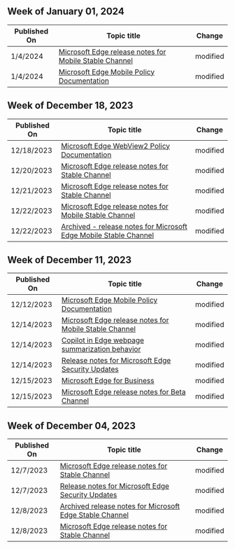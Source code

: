<!-- This file is generated automatically each week. Changes made to this file will be overwritten.-->



## Week of January 01, 2024


| Published On |Topic title | Change |
|------|------------|--------|
| 1/4/2024 | [Microsoft Edge release notes for Mobile Stable Channel](/DeployEdge/microsoft-edge-relnote-mobile-stable-channel) | modified |
| 1/4/2024 | [Microsoft Edge Mobile Policy Documentation](/DeployEdge/microsoft-edge-mobile-policies) | modified |


## Week of December 18, 2023


| Published On |Topic title | Change |
|------|------------|--------|
| 12/18/2023 | [Microsoft Edge WebView2 Policy Documentation](/DeployEdge/microsoft-edge-webview-policies) | modified |
| 12/20/2023 | [Microsoft Edge release notes for Stable Channel](/DeployEdge/microsoft-edge-relnote-stable-channel) | modified |
| 12/21/2023 | [Microsoft Edge release notes for Stable Channel](/DeployEdge/microsoft-edge-relnote-stable-channel) | modified |
| 12/22/2023 | [Microsoft Edge release notes for Mobile Stable Channel](/DeployEdge/microsoft-edge-relnote-mobile-stable-channel) | modified |
| 12/22/2023 | [Archived - release notes for Microsoft Edge Mobile Stable Channel](/DeployEdge/microsoft-edge-relnote-archive-mobile-stable-channel) | modified |


## Week of December 11, 2023


| Published On |Topic title | Change |
|------|------------|--------|
| 12/12/2023 | [Microsoft Edge Mobile Policy Documentation](/DeployEdge/microsoft-edge-mobile-policies) | modified |
| 12/14/2023 | [Microsoft Edge release notes for Mobile Stable Channel](/DeployEdge/microsoft-edge-relnote-mobile-stable-channel) | modified |
| 12/14/2023 | [Copilot in Edge webpage summarization behavior](/DeployEdge/edge-learnmore-copilot-page-summary-results) | modified |
| 12/14/2023 | [Release notes for Microsoft Edge Security Updates](/DeployEdge/microsoft-edge-relnotes-security) | modified |
| 12/15/2023 | [Microsoft Edge for Business](/DeployEdge/microsoft-edge-for-business) | modified |
| 12/15/2023 | [Microsoft Edge release notes for Beta Channel](/DeployEdge/microsoft-edge-relnote-beta-channel) | modified |


## Week of December 04, 2023


| Published On |Topic title | Change |
|------|------------|--------|
| 12/7/2023 | [Microsoft Edge release notes for Stable Channel](/DeployEdge/microsoft-edge-relnote-stable-channel) | modified |
| 12/7/2023 | [Release notes for Microsoft Edge Security Updates](/DeployEdge/microsoft-edge-relnotes-security) | modified |
| 12/8/2023 | [Archived release notes for Microsoft Edge Stable Channel](/DeployEdge/microsoft-edge-relnote-archive-stable-channel) | modified |
| 12/8/2023 | [Microsoft Edge release notes for Stable Channel](/DeployEdge/microsoft-edge-relnote-stable-channel) | modified |

